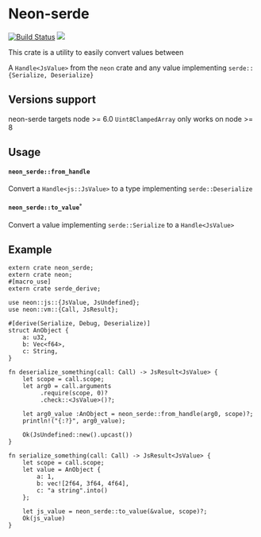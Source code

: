Neon-serde
==========

[![Build Status](https://travis-ci.org/GabrielCastro/neon-serde.svg?branch=master)](https://travis-ci.org/GabrielCastro/neon-serde)
[![](https://meritbadge.herokuapp.com/neon-serde)](https://crates.io/crates/neon-serde)

This crate is a utility to easily convert values between

A `Handle<JsValue>` from the `neon` crate
and any value implementing `serde::{Serialize, Deserialize}`

## Versions support

neon-serde targets node >= 6.0
`Uint8ClampedArray` only works on node >= 8

## Usage

#### `neon_serde::from_handle`
Convert a `Handle<js::JsValue>` to
a type implementing `serde::Deserialize`

#### `neon_serde::to_value`˚
Convert a value implementing `serde::Serialize` to
a `Handle<JsValue>`


## Example

```rust,no_run
extern crate neon_serde;
extern crate neon;
#[macro_use]
extern crate serde_derive;

use neon::js::{JsValue, JsUndefined};
use neon::vm::{Call, JsResult};

#[derive(Serialize, Debug, Deserialize)]
struct AnObject {
    a: u32,
    b: Vec<f64>,
    c: String,
}

fn deserialize_something(call: Call) -> JsResult<JsValue> {
    let scope = call.scope;
    let arg0 = call.arguments
         .require(scope, 0)?
         .check::<JsValue>()?;

    let arg0_value :AnObject = neon_serde::from_handle(arg0, scope)?;
    println!("{:?}", arg0_value);

    Ok(JsUndefined::new().upcast())
}

fn serialize_something(call: Call) -> JsResult<JsValue> {
    let scope = call.scope;
    let value = AnObject {
        a: 1,
        b: vec![2f64, 3f64, 4f64],
        c: "a string".into()
    };

    let js_value = neon_serde::to_value(&value, scope)?;
    Ok(js_value)
}

```

